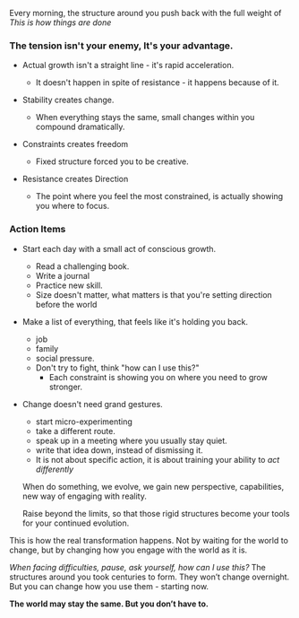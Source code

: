Every morning, the structure around you push back with the full
weight of _This is how things are done_

### The tension isn't your enemy, It's your advantage.

- Actual growth isn't a straight line - it's rapid acceleration.

  - It doesn't happen in spite of resistance - it happens because of it.

- Stability creates change.
  - When everything stays the same, small changes within you compound dramatically.
- Constraints creates freedom

  - Fixed structure forced you to be creative.

- Resistance creates Direction
  - The point where you feel the most constrained, is actually showing you
    where to focus.

### Action Items

- Start each day with a small act of conscious growth.

  - Read a challenging book.
  - Write a journal
  - Practice new skill.
  - Size doesn't matter, what matters is that you're setting direction before the
    world

- Make a list of everything, that feels like it's holding you back.

  - job
  - family
  - social pressure.
  - Don't try to fight, think "how can I use this?"
    - Each constraint is showing you on where you need to grow stronger.

- Change doesn't need grand gestures.

  - start micro-experimenting
  - take a different route.
  - speak up in a meeting where you usually stay quiet.
  - write that idea down, instead of dismissing it.
  - It is not about specific action, it is about training your ability to _act differently_

  When do something, we evolve, we gain new perspective, capabilities, new way of engaging with reality.

  Raise beyond the limits, so that those rigid structures become your tools for your
  continued evolution.

This is how the real transformation happens. Not by waiting for the world to change, but by changing how you engage with the world as it is.

_When facing difficulties, pause, ask yourself, how can I use this?_
The structures around you took centuries to form. They won’t change overnight. But you can change how you use them - starting now.

**The world may stay the same. But you don’t have to.**
